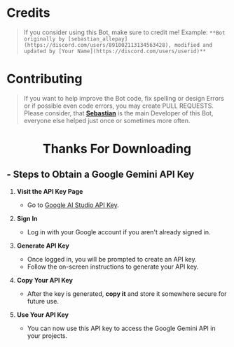 # Credits

> If you consider using this Bot, make sure to credit me!
> Example: `**Bot originally by [sebastian_allepay](https://discord.com/users/891002113134563428), modified and updated by [Your Name](https://discord.com/users/userid)**`

# Contributing

> If you want to help improve the Bot code, fix spelling or design Errors or if possible even code errors, you may create PULL REQUESTS.
> Please consider, that [**Sebastian**](https://discord.com/users/891002113134563428) is the main Developer of this Bot, everyone else helped just once or sometimes more often.

<div align="center">

# Thanks For Downloading

</div>

## - Steps to Obtain a Google Gemini API Key

1. **Visit the API Key Page**
   - Go to [Google AI Studio API Key](https://aistudio.google.com/app/apikey).

2. **Sign In**
   - Log in with your Google account if you aren't already signed in.

3. **Generate API Key**
   - Once logged in, you will be prompted to create an API key.
   - Follow the on-screen instructions to generate your API key.

4. **Copy Your API Key**
   - After the key is generated, **copy it** and store it somewhere secure for future use.

5. **Use Your API Key**
   - You can now use this API key to access the Google Gemini API in your projects.

